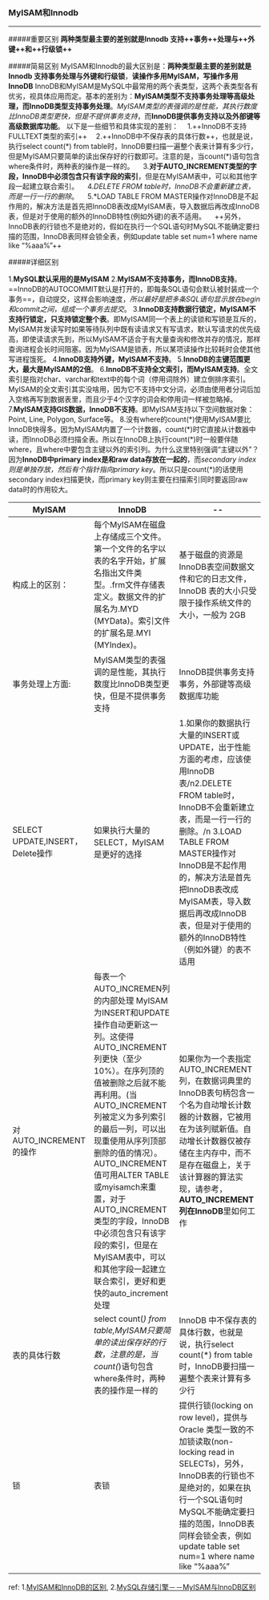 ### MyISAM和Innodb
***
#####重要区别
**两种类型最主要的差别就是Innodb 支持++事务++处理与++外键++和++行级锁++**

#####简易区别
MyISAM和Innodb的最大区别是：**两种类型最主要的差别就是Innodb 支持事务处理与外键和行级锁**，**读操作多用MyISAM，写操作多用InnoDB**
InnoDB和MyISAM是MySQL中最常用的两个表类型，这两个表类型各有优劣，视具体应用而定。基本的差别为：**MyISAM类型不支持事务处理等高级处理，而InnoDB类型支持事务处理**。*MyISAM类型的表强调的是性能，其执行数度比InnoDB类型更快，但是不提供事务支持*，而**InnoDB提供事务支持以及外部键等高级数据库功能**。
  以下是一些细节和具体实现的差别：
　1.++InnoDB不支持FULLTEXT类型的索引++
　2.++InnoDB中不保存表的具体行数++，也就是说，执行select count(\*) from table时，InnoDB要扫描一遍整个表来计算有多少行，但是MyISAM只要简单的读出保存好的行数即可。注意的是，当count(*)语句包含 where条件时，两种表的操作是一样的。
　3.**对于AUTO_INCREMENT类型的字段，InnoDB中必须包含只有该字段的索引**，但是在MyISAM表中，可以和其他字段一起建立联合索引。
　4.*DELETE FROM table时，InnoDB不会重新建立表，而是一行一行的删除*。
　5.*LOAD TABLE FROM MASTER操作对InnoDB是不起作用的，解决方法是首先把InnoDB表改成MyISAM表，导入数据后再改成InnoDB表，但是对于使用的额外的InnoDB特性(例如外键)的表不适用。
　++另外，InnoDB表的行锁也不是绝对的，假如在执行一个SQL语句时MySQL不能确定要扫描的范围，InnoDB表同样会锁全表，例如update table set num=1 where name like “%aaa%”++

#####详细区别

1.**MySQL默认采用的是MyISAM**
2.**MyISAM不支持事务，而InnoDB支持**。==InnoDB的AUTOCOMMIT默认是打开的，即每条SQL语句会默认被封装成一个事务==，自动提交，这样会影响速度，*所以最好是把多条SQL语句显示放在begin和commit之间，组成一个事务去提交*。
3.**InnoDB支持数据行锁定，MyISAM不支持行锁定，只支持锁定整个表**。即MyISAM同一个表上的读锁和写锁是互斥的，MyISAM并发读写时如果等待队列中既有读请求又有写请求，默认写请求的优先级高，即使读请求先到，所以MyISAM不适合于有大量查询和修改并存的情况，那样查询进程会长时间阻塞。因为MyISAM是锁表，所以某项读操作比较耗时会使其他写进程饿死。
4.**InnoDB支持外键，MyISAM不支持**。
5.**InnoDB的主键范围更大，最大是MyISAM的2倍**。
6.**InnoDB不支持全文索引，而MyISAM支持**。全文索引是指对char、varchar和text中的每个词（停用词除外）建立倒排序索引。MyISAM的全文索引其实没啥用，因为它不支持中文分词，必须由使用者分词后加入空格再写到数据表里，而且少于4个汉字的词会和停用词一样被忽略掉。
7.**MyISAM支持GIS数据，InnoDB不支持**。即MyISAM支持以下空间数据对象：Point, Line, Polygon, Surface等。
8.没有where的count(\*)使用MyISAM要比InnoDB快得多。因为MyISAM内置了一个计数器，count(\*)时它直接从计数器中读，而InnoDB必须扫描全表。所以在InnoDB上执行count(\*)时一般要伴随where，且where中要包含主键以外的索引列。为什么这里特别强调“主键以外”？因为**InnoDB中primary index是和raw data存放在一起的**，而*secondary index则是单独存放，然后有个指针指向primary key*。所以只是count(\*)的话使用secondary index扫描更快，而primary key则主要在扫描索引同时要返回raw data时的作用较大。

|MyISAM |InnoDB| -- |
|---|---|---|
|构成上的区别：| 每个MyISAM在磁盘上存储成三个文件。第一个文件的名字以表的名字开始，扩展名指出文件类型。.frm文件存储表定义。数据文件的扩展名为.MYD (MYData)。索引文件的扩展名是.MYI (MYIndex)。|基于磁盘的资源是InnoDB表空间数据文件和它的日志文件，InnoDB 表的大小只受限于操作系统文件的大小，一般为 2GB|
|事务处理上方面:| MyISAM类型的表强调的是性能，其执行数度比InnoDB类型更快，但是不提供事务支持| InnoDB提供事务支持事务，外部键等高级数据库功能|
|SELECT   UPDATE,INSERT，Delete操作|	  如果执行大量的SELECT，MyISAM是更好的选择|  	  1.如果你的数据执行大量的INSERT或UPDATE，出于性能方面的考虑，应该使用InnoDB表/n2.DELETE   FROM table时，InnoDB不会重新建立表，而是一行一行的删除。/n  3.LOAD   TABLE FROM MASTER操作对InnoDB是不起作用的，解决方法是首先把InnoDB表改成MyISAM表，导入数据后再改成InnoDB表，但是对于使用的额外的InnoDB特性（例如外键）的表不适用|
|对AUTO_INCREMENT的操作|  每表一个AUTO_INCREMEN列的内部处理 MyISAM为INSERT和UPDATE操作自动更新这一列。这使得AUTO_INCREMENT列更快（至少10%）。在序列顶的值被删除之后就不能再利用。(当AUTO_INCREMENT列被定义为多列索引的最后一列，可以出现重使用从序列顶部删除的值的情况）。AUTO_INCREMENT 值可用ALTER TABLE或myisamch来重置，对于AUTO_INCREMENT类型的字段，InnoDB中必须包含只有该字段的索引，但是在MyISAM表中，可以和其他字段一起建立联合索引，更好和更快的auto_increment处理|如果你为一个表指定AUTO_INCREMENT列，在数据词典里的InnoDB表句柄包含一个名为自动增长计数器的计数器，它被用在为该列赋新值。自动增长计数器仅被存储在主内存中，而不是存在磁盘上，关于该计算器的算法实现，请参考，**AUTO_INCREMENT列在InnoDB**里如何工作|
|表的具体行数|select count(*) from table,MyISAM只要简单的读出保存好的行数，注意的是，当count(*)语句包含   where条件时，两种表的操作是一样的| 	  InnoDB 中不保存表的具体行数，也就是说，执行select count(*) from table时，InnoDB要扫描一遍整个表来计算有多少行|
|锁| 表锁|	  提供行锁(locking on row level)，提供与 Oracle 类型一致的不加锁读取(non-locking read in SELECTs)，另外，InnoDB表的行锁也不是绝对的，如果在执行一个SQL语句时MySQL不能确定要扫描的范围，InnoDB表同样会锁全表，例如update table set num=1 where name like “%aaa%”|



ref:
1.[MyISAM和InnoDB的区别](http://www.cnblogs.com/lyl2016/p/5797519.html), 2.[MySQL存储引擎－－MyISAM与InnoDB区别](http://blog.csdn.net/xifeijian/article/details/20316775)